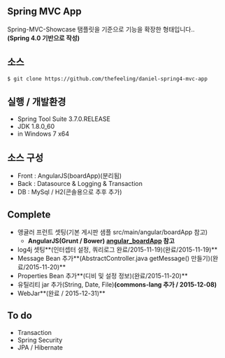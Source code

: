 ## Spring MVC App ##
Spring-MVC-Showcase 탬플릿을 기준으로 기능을 확장한 형태입니다..<br>
**(Spring 4.0 기반으로 작성)**

## 소스  ##
    $ git clone https://github.com/thefeeling/daniel-spring4-mvc-app


## 실행 / 개발환경 ##
- Spring Tool Suite 3.7.0.RELEASE
- JDK 1.8.0_60
- in Windows 7 x64


## 소스 구성 ##
- Front : AngularJS(boardApp)(분리됨)
- Back  : Datasource & Logging & Transaction
- DB    : MySql / H2(콘솔용으로 추후 추가)

## Complete ##
- 앵귤러 프런트 셋팅(기본 게시판 샘플 src/main/angular/boardApp 참고)
  - **AngularJS(Grunt / Bower) [angular_boardApp] 참고**
- log4j 셋팅**(인터셉터 설정, 쿼리로그 완료/2015-11-19)(완료/2015-11-19)**
- Message Bean 추가**(AbstractController.java getMessage() 만들기)(완료/2015-11-20)**
- Properties Bean 추가**(디비 및 설정 정보)(완료/2015-11-20)**
- 유틸리티 jar 추가(String, Date, File)**(commons-lang 추가 / 2015-12-08)**
- WebJar**(완료 / 2015-12-31)**

## To do ##
- Transaction
- Spring Security
- JPA / Hibernate


[angular_boardApp]: https://github.com/thefeeling/angularjs_boardsample_study/
